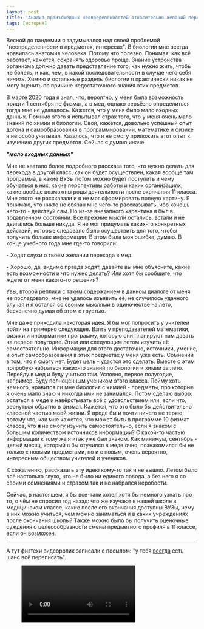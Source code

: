 ```yaml
---
layout: post
title: 'Анализ произошедших неопределённостей относительно желаний перехода в биохим (мед) класс'
tags: [история]
---
```


Весной до пандемии я задумывался над своей проблемой "неопределенности в предметах, интересах". В биологии мне всегда нравилась анатомия человека. Потому что полезно. Понимая, как всё работает, кажется, сохранять здоровье проще. Знание устройства организма должно давать представление того, как нужно жить, чтобы не болеть, и как, чем, в какой последовательности в случае чего себя *чинить*. Химию и остальные разделы биологии я практически никак не могу оценить по причине недостаточного знания этих предметов. 

В марте 2020 года я знал, что, вероятно, у меня была возможность придти 1 сентября не физмат, а в мед, однако серьёзно определиться тогда мне не удавалось. Кажется, что у меня было мало входных данных. Помимо этого я испытывал страх того, что у меня очень мало знаний по химии и биологии. Свой, кажется, довольно успешный опыт догона и самообразования в программировании, математике и физике я не особо учитывал. Казалось, что я не смогу приложить этот опыт к изучению других предметов. Сейчас я думаю иначе. 

***"мало входных данных"***

Мне не хватало более подробного рассказа того, что нужно делать для перехода в другой класс, как он будет осуществлен, какая вообще там программа, в какие ВУЗы потом можно будет поступить и чему обучаться в них, какие перспективы работы и каких организациях, какие вообще возможны роды деятельности после окончания 11 класса. Мне этого не рассказали и я не мог сформировать полную картину. Я понимаю, что никто не обязан мне чего-то рассказывать, ибо хочешь чего-то - действуй сам. Но из-за внезапного карантина я был в подавленном состоянии. Все прежние мысли остались, встали и не двигались больше никуда. Я не мог придумать каких-то конкретных действий, которые следовало было осуществить для того, чтобы получить больше информации. В этом была моя ошибка, думаю. В конце учебного года мне где-то говорили:

**-** Ходят слухи о твоём желании перехода в мед.

**-** Хорошо, да, видимо правда ходят, давайте вы мне объясните, какие есть возможности и что нужно делать? Или хотя бы сообщите, что ждете от меня какого-то решения?

Увы, второй реплики с таким содержанием в данном диалоге от меня не последовало, мне не удалось изъявить её, не случилось удачного случая и я остался со своими мыслями в одиночестве на лето, бесконечно думая об этом с грустью.

Мне даже приходила некоторая идея. Я бы мог попросить у учителей пойти на примерно следующее. Взять у преподавателей математики, физики и информатики программу, которую они планируют нам давать на первое полугодие. Этим или следующим летом изучить её самостоятельно. Информации для этого достаточно, источники, умение, и опыт самообразования в этих предметах у меня уже есть. Сомнений в том, что я смогу нет. Будет цель - удастся это сделать. Вместе с этим попробую набраться каких-то знаний по биологии и химии за лето. Перейду в мед и буду учиться там. Условно, первое полугодие, например. Буду полноценным учеником этого класса. Пойму хоть немного, нравится ли мне биология с химией - предметы, про которые я очень мало знаю и никогда ими не занимался. Потом сделаю выбор: остаться в меде и навёрстывать всё с удовольствием или, если что, вернуться обратно в физмат. Кажется, что это было бы действительно классной частью моей жизни. Я вроде бы и почти ничего не теряю, потому что, как мне кажется, что может быть в программе 10 физмат класса, что **я** не смогу изучить самостоятельно, если я знаком с большим количеством источников информации? С какой-то частью информации к тому же я итак уже был знаком. Как минимум, сентябрь - целый месяц, который я бы отучился в меде очно, познакомился бы не только с новыми предметами, но и с новым, очень вероятно, интересным обществом учителей и учеников. 

К сожалению, рассказать эту идею кому-то так и не вышло. Летом было всё настолько глухо, что не было ни единого повода, а без него я со своими сомнениями и страхом так и не набрался неробости.



Сейчас, в настоящем, я бы все-таки хотел хотя бы немного узнать про то, о чём не спросил год назад: что же изучают в нашей школе в медицинском классе, какие после его окончания доступны ВУЗы, чему в них можно учиться, чем можно заниматься и в каких учреждениях после окончания школы? Также можно было бы получить оценочные суждения о целесообразности смены предметного профиля в 11 классе, если он возможен.

------

А тут физтехи видеоролик записали с посылом: "у тебя <u>всегда</u> есть шанс всё переписать".

<figure class="video_container">
  <video controls="true" allowfullscreen="true">
    <source src="/assets/media/rewrite.mp4" type="video/mp4">
  </video>
</figure>
